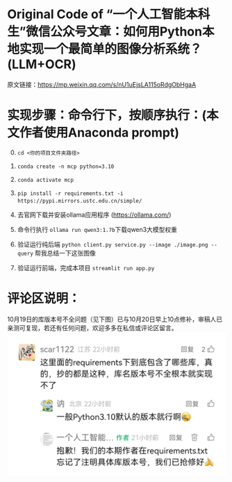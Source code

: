 # Original Code of “一个人工智能本科生”微信公众号文章：如何用Python本地实现一个最简单的图像分析系统？(LLM+OCR)

原文链接：https://mp.weixin.qq.com/s/nU1uEjsLA115oRdgObHgaA

# 实现步骤：命令行下，按顺序执行：(本文作者使用Anaconda prompt)
0. `cd <你的项目文件夹路径>`

1. `conda create -n mcp python=3.10`

2. `conda activate mcp`

3. `pip install -r requirements.txt -i https://pypi.mirrors.ustc.edu.cn/simple/`

4. 去官网下载并安装ollama应用程序
(https://ollama.com/)

5. 命令行执行 `ollama run qwen3:1.7b`下载qwen3大模型权重

6. 验证运行纯后端
`python client.py service.py --image ./image.png --query` 帮我总结一下这张图像

7. 验证运行前端，完成本项目
`streamlit run app.py`

# 评论区说明：
10月19日的库版本号不全问题（见下图）已与10月20日早上10点修补，审稿人已亲测可复现，若还有任何问题，欢迎多多在私信或评论区留言。
![](./githubpage/bug1.jpg)